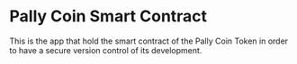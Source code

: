 # Pally Coin Smart Contract

This is the app that hold the smart contract of the Pally Coin Token in order to
have a secure version control of its development.
